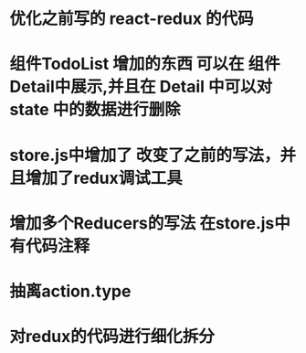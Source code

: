 # 优化之前写的 react-redux 的代码
# 组件TodoList 增加的东西 可以在 组件 Detail中展示,并且在 Detail 中可以对 state 中的数据进行删除

# store.js中增加了 改变了之前的写法，并且增加了redux调试工具
# 增加多个Reducers的写法  在store.js中有代码注释
# 抽离action.type    


# 对redux的代码进行细化拆分

